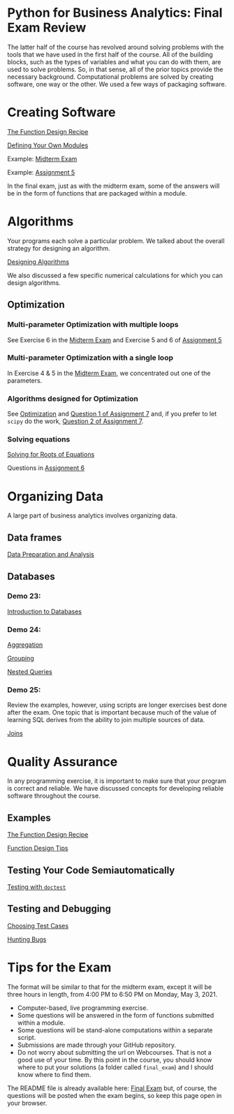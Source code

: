 # Python for Business Analytics: Final Exam Review

The latter half of the course has revolved around solving problems with the tools that we have used in the first half of the course. 
All of the building blocks, 
such as the types of variables and what you can do with them, 
are used to solve problems. 
So, in that sense, all of the prior topics provide the necessary background. 
Computational problems are solved by creating software, one way or the other. 
We used a few ways of packaging software. 


# Creating Software


[The Function Design Recipe](https://github.com/LeeMorinUCF/QMB3311S22/tree/main/demo_03_PP_Ch_03_Function_Design)


[Defining Your Own Modules](https://github.com/LeeMorinUCF/QMB3311S22/tree/main/demo_10_PP_Ch_06_Testing_Modules#defining-your-own-modules)

Example: [Midterm Exam](https://github.com/LeeMorinUCF/QMB3311S22/tree/main/midterm_exam)

Example: [Assignment 5](https://github.com/LeeMorinUCF/QMB3311S22/tree/main/assignment_05)

In the final exam, just as with the midterm exam, some of the answers will be
in the form of functions that are packaged within a module. 



# Algorithms

Your programs each solve a particular problem. 
We talked about the overall strategy for designing an algorithm. 

[Designing Algorithms](https://github.com/LeeMorinUCF/QMB3311S22/tree/main/demo_15_PP_Ch_12_Algorithms#chapter-12-designing-algorithms)

We also discussed a few specific numerical calculations for which you can design algorithms.


## Optimization

### Multi-parameter Optimization with multiple loops 

See Exercise 6 in the 
[Midterm Exam](https://github.com/LeeMorinUCF/QMB3311S22/tree/main/midterm_exam)
and 
Exercise 5 and 6 of 
[Assignment 5](https://github.com/LeeMorinUCF/QMB3311S22/tree/main/assignment_05)


### Multi-parameter Optimization with a single loop

In Exercise 4 & 5 in the 
[Midterm Exam](https://github.com/LeeMorinUCF/QMB3311S22/tree/main/midterm_exam),
we concentrated out one of the parameters. 


### Algorithms designed for Optimization

See [Optimization](https://github.com/LeeMorinUCF/QMB3311S22/tree/main/demo_20_Optimization)
and 
[Question 1 of Assignment 7](https://github.com/LeeMorinUCF/QMB3311S22/blob/main/assignment_07/my_A7_module_soln.py)
and, if you prefer to let ```scipy``` do the work, 
[Question 2 of Assignment 7](https://github.com/LeeMorinUCF/QMB3311S22/blob/main/assignment_07/my_A7_module_soln.py).



### Solving equations


[Solving for Roots of Equations](https://github.com/LeeMorinUCF/QMB3311S22/tree/main/demo_16_Solving_Equations#solving-for-roots-of-equations)

Questions in [Assignment 6](https://github.com/LeeMorinUCF/QMB3311S22/blob/main/assignment_06/my_A6_module_soln.py)



# Organizing Data

A large part of business analytics involves organizing data. 


## Data frames

[Data Preparation and Analysis](https://github.com/LeeMorinUCF/QMB3311S22/tree/main/demo_09_Modules_for_Regression#data-preparation-and-analysis)


## Databases

### Demo 23: 

[Introduction to Databases](https://github.com/LeeMorinUCF/QMB3311S22/tree/main/demo_23_PP_Ch_17_Databases)

### Demo 24:

[Aggregation](https://github.com/LeeMorinUCF/QMB3311S22/tree/main/demo_24_PP_Ch_17_Databases#aggregation)

[Grouping](https://github.com/LeeMorinUCF/QMB3311S22/tree/main/demo_24_PP_Ch_17_Databases#grouping)

[Nested Queries](https://github.com/LeeMorinUCF/QMB3311S22/tree/main/demo_24_PP_Ch_17_Databases#nested-queries)


### Demo 25: 

Review the examples, however, using scripts are longer exercises best done after the exam.
One topic that is important because much of the value of learning
SQL derives from the ability to join multiple sources of data. 

[Joins](https://github.com/LeeMorinUCF/QMB3311S22/tree/main/demo_25_Databases#joins)



# Quality Assurance

In any programming exercise, it is important to make sure that
your program is correct and reliable. 
We have discussed concepts for developing reliable software throughout the course. 

## Examples

[The Function Design Recipe](https://github.com/LeeMorinUCF/QMB3311S22/tree/main/demo_03_PP_Ch_03_Function_Design#the-function-design-recipe)


[Function Design Tips](https://github.com/LeeMorinUCF/QMB3311S22/tree/main/demo_03_PP_Ch_03_Function_Design#tips)


## Testing Your Code Semiautomatically

[Testing with ```doctest```](https://github.com/LeeMorinUCF/QMB3311S22/tree/main/demo_10_PP_Ch_06_Testing_Modules#testing-your-code-semiautomatically)



## Testing and Debugging



[Choosing Test Cases](https://github.com/LeeMorinUCF/QMB3311S22/tree/main/demo_26_PP_Ch_15_Test_Debug#choosing-test-cases)


[Hunting Bugs](https://github.com/LeeMorinUCF/QMB3311S22/tree/main/demo_26_PP_Ch_15_Test_Debug#hunting-bugs)



# Tips for the Exam

The format will be similar to that for the midterm exam, 
except it will be three hours in length, 
from 4:00 PM to 6:50 PM on Monday, May 3, 2021. 

- Computer-based, live programming exercise. 
- Some questions will be answered in the form of functions submitted within a module.
- Some questions will be stand-alone computations within a separate script. 
- Submissions are made through your GitHub repository. 
- Do not worry about submitting the url on Webcourses. 
That is not a good use of your time. By this point in the course, 
you should know where to put your solutions (a folder called ```final_exam```)
and I should know where to find them. 

The README file is already available here:
[Final Exam](https://github.com/LeeMorinUCF/QMB3311S22/tree/main/final_exam)
but, of course, 
the questions will be posted when the exam begins, 
so keep this page open in your browser. 




